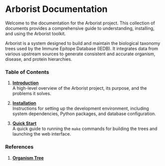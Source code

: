 # Arborist Documentation

Welcome to the documentation for the Arborist project. This collection of documents provides a comprehensive guide to understanding, installing, and using the Arborist toolkit.

Arborist is a system designed to build and maintain the biological taxonomy trees used by the Immune Epitope Database (IEDB). It integrates data from various upstream sources to generate consistent and accurate organism, disease, and protein hierarchies.

### Table of Contents

1.  [**Introduction**](./01_introduction.md)  
    A high-level overview of the Arborist project, its purpose, and the problems it solves.

2.  [**Installation**](./02_installation.md)  
    Instructions for setting up the development environment, including system dependencies, Python packages, and database configuration.

3.  [**Quick Start**](./03_quick_start.md)  
    A quick guide to running the `make` commands for building the trees and launching the web interface.

### References

1. [**Organism Tree**](./references/organism.md)